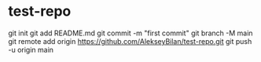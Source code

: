 # test-repo
git init
git add README.md
git commit -m "first commit"
git branch -M main
git remote add origin https://github.com/AlekseyBilan/test-repo.git
git push -u origin main
